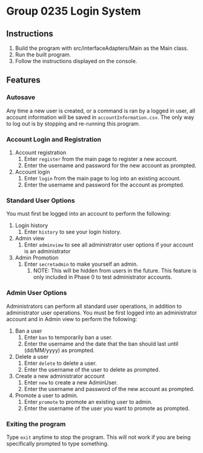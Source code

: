 # Group 0235 Login System

## Instructions

1. Build the program with src/interfaceAdapters/Main as the Main class.
2. Run the built program.
3. Follow the instructions displayed on the console.

## Features

### Autosave

Any time a new user is created,
or a command is ran by a logged in user, all account information will be saved in `accountInformation.csv`.
The only way to log out is by stopping and re-running this program.

### Account Login and Registration 
1. Account registration
   1. Enter ``register`` from the main page to register a new account.
   2. Enter the username and password for the new account as prompted.
2. Account login
   1. Enter ``login`` from the main page to log into an existing account.
   2. Enter the username and password for the account as prompted.

### Standard User Options
You must first be logged into an account to perform the following:
1. Login history
   1. Enter ``history`` to see your login history. 
2. Admin view
   1. Enter ``adminview`` to see all administrator user options if your account is an administrator
3. Admin Promotion
   1. Enter ``secretadmin`` to make yourself an admin.
      1. NOTE: This will be hidden from users in the future. This feature is only included in Phase 0 to test administrator accounts.

### Admin User Options
Administrators can perform all standard user operations, in addition to administrator user operations.
You must be first logged into an administrator account and in Admin view to perform the following:
1. Ban a user
   1. Enter ``ban`` to temporarily ban a user.
   2. Enter the username and the date that the ban should last until (dd/MM/yyyy) as prompted.
2. Delete a user
   1. Enter ``delete`` to delete a user.
   2. Enter the username of the user to delete as prompted.
3. Create a new administrator account
   1. Enter ``new`` to create a new AdminUser.
   2. Enter the username and password of the new account as prompted.
4. Promote a user to admin.
   1. Enter ``promote`` to promote an existing user to admin.
   2. Enter the username of the user you want to promote as prompted.

### Exiting the program

Type `exit` anytime to stop the program. This will not work if you are being specifically prompted to type something.
